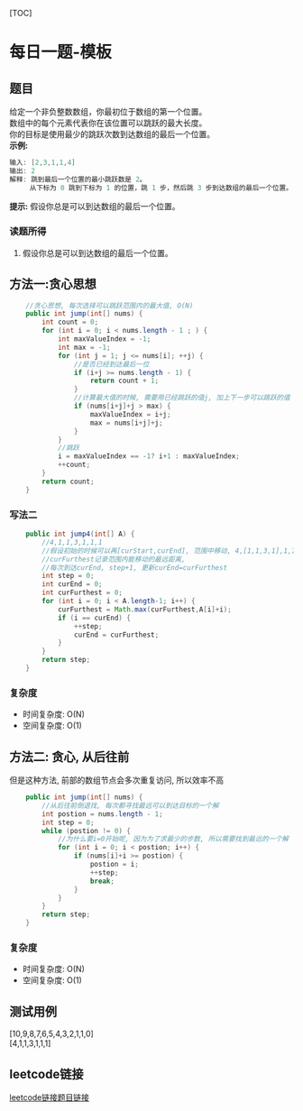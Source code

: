 [TOC]

# 每日一题-模板

## 题目
给定一个非负整数数组，你最初位于数组的第一个位置。  
数组中的每个元素代表你在该位置可以跳跃的最大长度。  
你的目标是使用最少的跳跃次数到达数组的最后一个位置。  
**示例:**  
```java
输入: [2,3,1,1,4]
输出: 2
解释: 跳到最后一个位置的最小跳跃数是 2。
     从下标为 0 跳到下标为 1 的位置，跳 1 步，然后跳 3 步到达数组的最后一个位置。
```

**提示:**
假设你总是可以到达数组的最后一个位置。

### 读题所得
1. 假设你总是可以到达数组的最后一个位置。

## 方法一:贪心思想
```java
    //贪心思想, 每次选择可以跳跃范围内的最大值, O(N)
    public int jump(int[] nums) {
        int count = 0;
        for (int i = 0; i < nums.length - 1 ; ) {
            int maxValueIndex = -1;
            int max = -1;
            for (int j = 1; j <= nums[i]; ++j) {
                //是否已经到达最后一位
                if (i+j >= nums.length - 1) {
                    return count + 1;
                }
                //计算最大值的时候, 需要用已经跳跃的值j, 加上下一步可以跳跃的值
                if (nums[i+j]+j > max) {
                    maxValueIndex = i+j;
                    max = nums[i+j]+j;
                } 
            }
            //跳跃
            i = maxValueIndex == -1? i+1 : maxValueIndex;
            ++count;
        }
        return count;
    }
```
### 写法二

```java
    public int jump4(int[] A) {
        //4,1,1,3,1,1,1
        //假设初始的时候可以再[curStart,curEnd], 范围中移动, 4,[1,1,3,1],1,1
        //curFurthest记录范围内能移动的最远距离,
        //每次到达curEnd, step+1, 更新curEnd=curFurthest
        int step = 0;
        int curEnd = 0;
        int curFurthest = 0;
        for (int i = 0; i < A.length-1; i++) {
            curFurthest = Math.max(curFurthest,A[i]+i);
            if (i == curEnd) {
                ++step;
                curEnd = curFurthest;
            }
        }
        return step;
    }
```

### 复杂度

* 时间复杂度: O(N)
* 空间复杂度: O(1)

## 方法二: 贪心, 从后往前

但是这种方法, 前部的数组节点会多次重复访问, 所以效率不高

```java
    public int jump(int[] nums) {
        //从后往前倒退找, 每次都寻找最远可以到达目标的一个解 
        int postion = nums.length - 1;
        int step = 0;
        while (postion != 0) {
            //为什么要i=0开始呢, 因为为了求最少的步数, 所以需要找到最远的一个解
            for (int i = 0; i < postion; i++) {
                if (nums[i]+i >= postion) {
                    postion = i;
                    ++step;
                    break;
                }
            }
        }
        return step;
    }
```
### 复杂度
* 时间复杂度: O(N)
* 空间复杂度: O(1)

## 测试用例
[10,9,8,7,6,5,4,3,2,1,1,0]  
[4,1,1,3,1,1,1]  
## leetcode链接
[leetcode链接题目链接](https://leetcode-cn.com/problems//)  